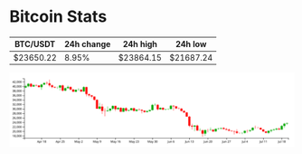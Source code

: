 # Bitcoin Stats

BTC/USDT|24h change|24h high|24h low|
|---|---|---|---|
|$23650.22|8.95%|$23864.15|$21687.24|

<img src="./chart.svg">
